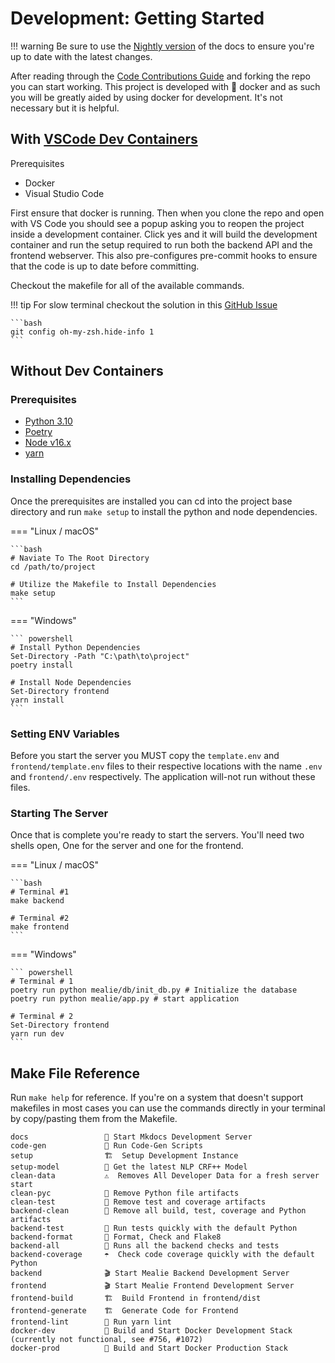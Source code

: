 # Development: Getting Started

!!! warning
    Be sure to use the [Nightly version](https://nightly.mealie.io/) of the docs to ensure you're up to date with
    the latest changes.

After reading through the [Code Contributions Guide](../developers-guide/code-contributions.md) and forking the repo you can start working. This project is developed with :whale: docker and as such you will be greatly aided by using docker for development. It's not necessary but it is helpful.

## With [VSCode Dev Containers](https://code.visualstudio.com/docs/remote/containers)

Prerequisites

- Docker
- Visual Studio Code

First ensure that docker is running. Then when you clone the repo and open with VS Code you should see a popup asking you to reopen the project inside a development container. Click yes and it will build the development container and run the setup required to run both the backend API and the frontend webserver. This also pre-configures pre-commit hooks to ensure that the code is up to date before committing.

Checkout the makefile for all of the available commands.

!!! tip
    For slow terminal checkout the solution in this [GitHub Issue](https://github.com/microsoft/vscode/issues/133215)

    ```bash
    git config oh-my-zsh.hide-info 1
    ```

## Without Dev Containers
### Prerequisites

- [Python 3.10](https://www.python.org/downloads/)
- [Poetry](https://python-poetry.org/docs/#installation)
- [Node v16.x](https://nodejs.org/en/)
- [yarn](https://classic.yarnpkg.com/lang/en/docs/install/#mac-stable)

### Installing Dependencies

Once the prerequisites are installed you can cd into the project base directory and run `make setup` to install the python and node dependencies.

=== "Linux / macOS"

    ```bash
    # Naviate To The Root Directory
    cd /path/to/project

    # Utilize the Makefile to Install Dependencies
    make setup
    ```

=== "Windows"

    ``` powershell
    # Install Python Dependencies
    Set-Directory -Path "C:\path\to\project"
    poetry install

    # Install Node Dependencies
    Set-Directory frontend
    yarn install
    ```

### Setting ENV Variables

Before you start the server you MUST copy the `template.env` and `frontend/template.env` files to their respective locations with the name `.env` and `frontend/.env` respectively. The application will-not run without these files.

### Starting The Server

Once that is complete you're ready to start the servers. You'll need two shells open, One for the server and one for the frontend.

=== "Linux / macOS"

    ```bash
    # Terminal #1
    make backend

    # Terminal #2
    make frontend
    ```

=== "Windows"

    ``` powershell
    # Terminal # 1
	poetry run python mealie/db/init_db.py # Initialize the database
	poetry run python mealie/app.py # start application

    # Terminal # 2
    Set-Directory frontend
    yarn run dev
    ```

## Make File Reference

Run `make help` for reference. If you're on a system that doesn't support makefiles in most cases you can use the commands directly in your terminal by copy/pasting them from the Makefile.

```
docs                 📄 Start Mkdocs Development Server
code-gen             🤖 Run Code-Gen Scripts
setup                🏗  Setup Development Instance
setup-model          🤖 Get the latest NLP CRF++ Model
clean-data           ⚠️  Removes All Developer Data for a fresh server start
clean-pyc            🧹 Remove Python file artifacts
clean-test           🧹 Remove test and coverage artifacts
backend-clean        🧹 Remove all build, test, coverage and Python artifacts
backend-test         🧪 Run tests quickly with the default Python
backend-format       🧺 Format, Check and Flake8
backend-all          🧪 Runs all the backend checks and tests
backend-coverage     ☂️  Check code coverage quickly with the default Python
backend              🎬 Start Mealie Backend Development Server
frontend             🎬 Start Mealie Frontend Development Server
frontend-build       🏗  Build Frontend in frontend/dist
frontend-generate    🏗  Generate Code for Frontend
frontend-lint        🧺 Run yarn lint
docker-dev           🐳 Build and Start Docker Development Stack (currently not functional, see #756, #1072)
docker-prod          🐳 Build and Start Docker Production Stack

```
